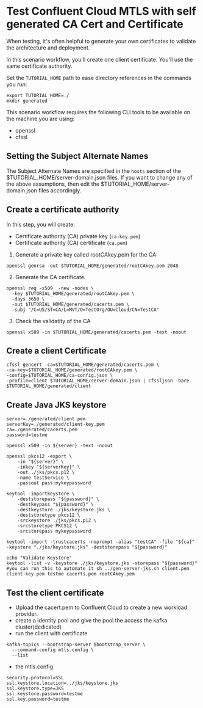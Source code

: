 # Test Confluent Cloud MTLS with self generated CA Cert and Certificate 

When testing, it's often helpful to generate your own certificates to validate the architecture and deployment.

In this scenario workflow, you'll create one client certificate. You'll use the same certificate authority.

Set the `TUTORIAL_HOME` path to ease directory references in the commands you run:
```
export TUTORIAL_HOME=./
mkdir generated
```

This scenario workflow requires the following CLI tools to be available on the machine you
are using:

- openssl
- cfssl

## Setting the Subject Alternate Names

The Subject Alternate Names are specified in the `hosts` section of the $TUTORIAL_HOME/server-domain.json 
files. If you want to change any of the above assumptions, then edit the $TUTORIAL_HOME/server-domain.json 
files accordingly.

## Create a certificate authority

In this step, you will create:

* Certificate authority (CA) private key (`ca-key.pem`)
* Certificate authority (CA) certificate (`ca.pem`)

1. Generate a private key called rootCAkey.pem for the CA:

```
openssl genrsa -out $TUTORIAL_HOME/generated/rootCAkey.pem 2048
```

2. Generate the CA certificate.

```
openssl req -x509  -new -nodes \
  -key $TUTORIAL_HOME/generated/rootCAkey.pem \
  -days 3650 \
  -out $TUTORIAL_HOME/generated/cacerts.pem \
  -subj "/C=US/ST=CA/L=MVT/O=TestOrg/OU=Cloud/CN=TestCA"
```

3. Check the validatity of the CA

```
openssl x509 -in $TUTORIAL_HOME/generated/cacerts.pem -text -noout
```

## Create a client Certificate 

```
cfssl gencert -ca=$TUTORIAL_HOME/generated/cacerts.pem \
-ca-key=$TUTORIAL_HOME/generated/rootCAkey.pem \
-config=$TUTORIAL_HOME/ca-config.json \
-profile=client $TUTORIAL_HOME/server-domain.json | cfssljson -bare $TUTORIAL_HOME/generated/client
```

## Create Java JKS keystore
```
server=./generated/client.pem
serverKey=./generated/client-key.pem
ca=./generated/cacerts.pem
password=testme

openssl x509 -in ${server} -text -noout

openssl pkcs12 -export \
	-in "${server}" \
	-inkey "${serverKey}" \
	-out ./jks/pkcs.p12 \
	-name testService \
	-passout pass:mykeypassword

keytool -importkeystore \
	-deststorepass "${password}" \
	-destkeypass "${password}" \
	-destkeystore ./jks/keystore.jks \
	-deststoretype pkcs12 \
	-srckeystore ./jks/pkcs.p12 \
	-srcstoretype PKCS12 \
	-srcstorepass mykeypassword

keytool -import -trustcacerts -noprompt -alias "testCA" -file "${ca}" -keystore "./jks/keystore.jks" -deststorepass "${password}"

echo "Validate Keystore"
keytool -list -v -keystore ./jks/keystore.jks -storepass "${password}"
#you can run this to automate it sh ../gen-server-jks.sh client.pem client-key.pem testme cacerts.pem rootCAkey.pem
```

## Test the client certificate
- Upload the cacert.pem to Confluent Cloud to create a new workload provider.
- create a identity pool and give the pool the access the kafka cluster(dedicated)
- run the client with certificate
```
kafka-topics --bootstrap-server $bootstrap_server \
  --command-config mtls.config \
  --list
```
- the mtls.config
```
security.protocol=SSL
ssl.keystore.location=../jks/keystore.jks
ssl.keystore.type=JKS
ssl.keystore.password=testme
ssl.key.password=testme
```


